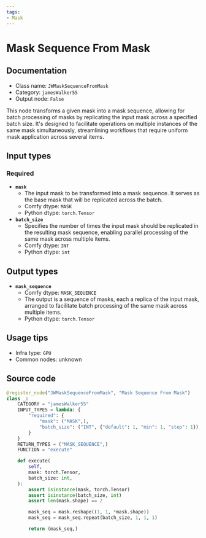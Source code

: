```yaml
---
tags:
- Mask
---
```


# Mask Sequence From Mask
## Documentation
- Class name: `JWMaskSequenceFromMask`
- Category: `jamesWalker55`
- Output node: `False`

This node transforms a given mask into a mask sequence, allowing for batch processing of masks by replicating the input mask across a specified batch size. It's designed to facilitate operations on multiple instances of the same mask simultaneously, streamlining workflows that require uniform mask application across several items.
## Input types
### Required
- **`mask`**
    - The input mask to be transformed into a mask sequence. It serves as the base mask that will be replicated across the batch.
    - Comfy dtype: `MASK`
    - Python dtype: `torch.Tensor`
- **`batch_size`**
    - Specifies the number of times the input mask should be replicated in the resulting mask sequence, enabling parallel processing of the same mask across multiple items.
    - Comfy dtype: `INT`
    - Python dtype: `int`
## Output types
- **`mask_sequence`**
    - Comfy dtype: `MASK_SEQUENCE`
    - The output is a sequence of masks, each a replica of the input mask, arranged to facilitate batch processing of the same mask across multiple items.
    - Python dtype: `torch.Tensor`
## Usage tips
- Infra type: `GPU`
- Common nodes: unknown


## Source code
```python
@register_node("JWMaskSequenceFromMask", "Mask Sequence From Mask")
class _:
    CATEGORY = "jamesWalker55"
    INPUT_TYPES = lambda: {
        "required": {
            "mask": ("MASK",),
            "batch_size": ("INT", {"default": 1, "min": 1, "step": 1}),
        }
    }
    RETURN_TYPES = ("MASK_SEQUENCE",)
    FUNCTION = "execute"

    def execute(
        self,
        mask: torch.Tensor,
        batch_size: int,
    ):
        assert isinstance(mask, torch.Tensor)
        assert isinstance(batch_size, int)
        assert len(mask.shape) == 2

        mask_seq = mask.reshape((1, 1, *mask.shape))
        mask_seq = mask_seq.repeat(batch_size, 1, 1, 1)

        return (mask_seq,)

```
